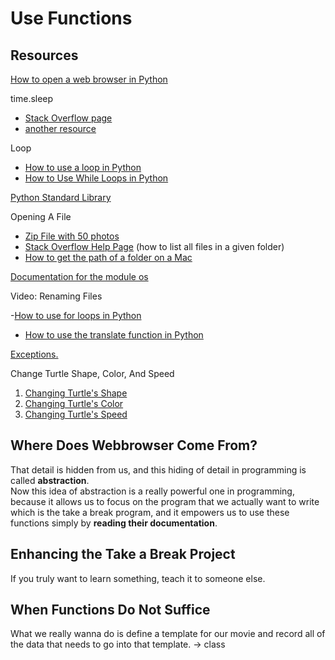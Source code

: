 # Use Functions
## Resources
[How to open a web browser in Python](https://docs.python.org/2/library/webbrowser.html)  

time.sleep

- [Stack Overflow page](http://stackoverflow.com/questions/15472707/make-python-program-wait)
- [another resource](http://www.tutorialspoint.com/python/time_sleep.htm)

Loop

- [How to use a loop in Python](http://www.tutorialspoint.com/python/python_while_loop.htm)
- [How to Use While Loops in Python](http://learnpythonthehardway.org/book/ex33.html)

[Python Standard Library](https://docs.python.org/2.7/library/index.html)

Opening A File
- [Zip File with 50 photos](https://s3.amazonaws.com/udacity-hosted-downloads/ud036/prank.zip)
- [Stack Overflow Help Page](http://stackoverflow.com/questions/3207219/how-to-list-all-files-of-a-directory-in-python)  (how to list all files in a given folder)
- [How to get the path of a folder on a Mac](https://s3.amazonaws.com/udacity-hosted-downloads/ud036/How+to+get+the+address+of+a+folder+on+a+Mac.pdf)

[Documentation for the module os](https://docs.python.org/2/library/os.html)

Video: Renaming Files

-[How to use for loops in Python](http://www.tutorialspoint.com/python/python_for_loop.htm)
- [How to use the translate function in Python](http://www.tutorialspoint.com/python/string_translate.htm)

[Exceptions.](http://www.tutorialspoint.com/python/python_exceptions.htm)

Change Turtle Shape, Color, And Speed
1) [Changing Turtle's Shape](http://docs.python.org/2/library/turtle.html#turtle.shape)
2) [Changing Turtle's Color](http://docs.python.org/2/library/turtle.html#turtle.color)
3) [Changing Turtle's Speed](http://docs.python.org/2/library/turtle.html#turtle.speed)

## Where Does Webbrowser Come From?
That detail is hidden from us, and this hiding of detail in programming is called **abstraction**.  
Now this idea of abstraction is a really powerful one in programming, because it allows us to focus on the program that we actually want to write which is the take a break program, and it empowers us to use these functions simply by **reading their documentation**.

## Enhancing the Take a Break Project
If you truly want to learn something, teach it to someone else.

## When Functions Do Not Suffice
What we really wanna do is define a template for our movie and record all of the data that needs to go into that template. -> class
